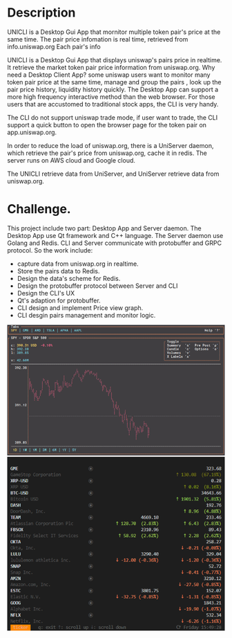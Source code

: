 # Description
UNICLI is a Desktop Gui App that mornitor multiple token pair's price at the same time.
The pair price infomation is real time, retrieved from info.uniswap.org
Each pair's info

UNICLI is a Desktop Gui App that displays uniswap's pairs price in realtime. 
It retrieve the market token pair price information from uniswap.org. 
Why need a Desktop Client App?
 some uniswap users want to monitor many token pair price at the same time, manage and 
 group the pairs , look up the pair price history, liquidity history quickly. The Desktop 
 App can support a more high frequency interactive method than the web browser.
 For those users that are accustomed to traditional stock apps, the CLI is very handy.

 The CLI do not support uniswap trade mode, if user want to trade, the CLI support a quick button
 to open the browser page for the token pair on app.uniswap.org.

 In order to reduce the load of uniswap.org, there is a UniServer daemon, which retrieve the pair's
 price from uniswap.org, cache it in redis. The server runs on AWS cloud and Google cloud.

 The UNICLI retrieve data from UniServer, and UniServer retrieve data from uniswap.org.

# Challenge.
 This project include two part: Desktop App and Server daemon.
 The Desktop App use Qt framework and C++ language. The Server daemon use Golang and Redis.
 CLI and Server communicate with protobuffer and GRPC protocol. 
 So the work include:
  - capture data from uniswap.org in realtime.
  - Store the pairs data to Redis.
  - Design the data's scheme for Redis.
  - Design the protobuffer protocol between Server and CLI
  - Design the CLI's UX
  - Qt's adaption for protobuffer.
  - CLI design and implement Price view graph.
  - CLI desgin pairs management and monitor logic.

<img src="./assets/demo1.gif">
<img src="./assets/demo2.gif">

